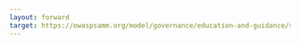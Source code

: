 ```yaml
---
layout: forward
target: https://owaspsamm.org/model/governance/education-and-guidance/stream-a/#maturity2
---
```


